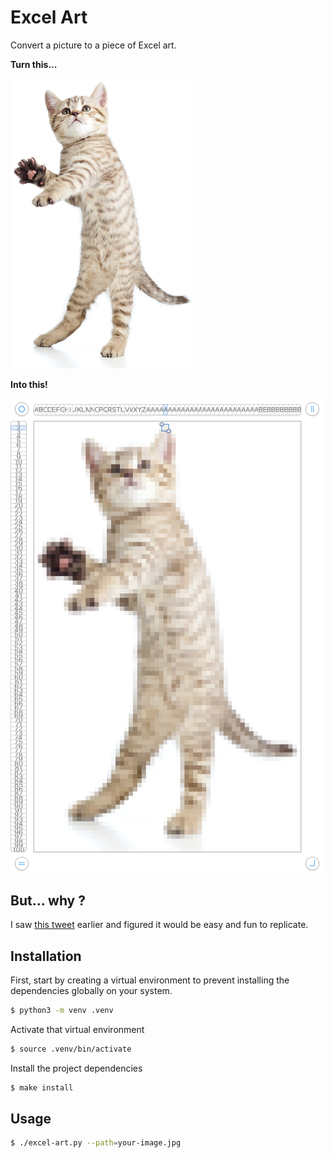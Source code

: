 # Excel Art

Convert a picture to a piece of Excel art.

**Turn this...**

![](docs/cat.jpg)

**Into this!**

![](docs/cat-excel.png)

## But... why ?

I saw [this tweet](https://twitter.com/labnol/status/966637211939635200) earlier and figured it would be easy and fun to replicate.

## Installation

First, start by creating a virtual environment to prevent installing the dependencies globally on your system.

```bash
$ python3 -m venv .venv
```

Activate that virtual environment

```bash
$ source .venv/bin/activate
```

Install the project dependencies

```bash
$ make install
```

## Usage

```bash
$ ./excel-art.py --path=your-image.jpg
````
